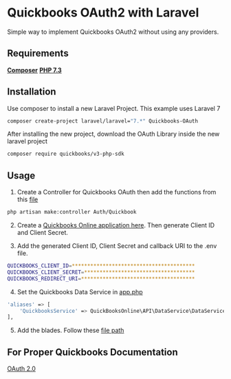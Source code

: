 # Quickbooks OAuth2 with Laravel

Simple way to implement Quickbooks OAuth2 without using any providers.

## Requirements

**[Composer](https://getcomposer.org/download/)**
**[PHP 7.3](https://www.apachefriends.org/download.html)**
<!-- **[MariaDB](https://www.apachefriends.org/download.html)** -->
<!-- **[NPM](https://www.npmjs.com/get-npm)** -->

## Installation

Use composer to install a new Laravel Project. This example uses Laravel 7

```bash
composer create-project laravel/laravel="7.*" Quickbooks-OAuth
```

After installing the new project, download the OAuth Library inside the new laravel project

```bash
composer require quickbooks/v3-php-sdk
```

## Usage

1. Create a Controller for Quickbooks OAuth then add the functions from this [file](https://getcomposer.org/download/)

```bash
php artisan make:controller Auth/Quickbook
```

2. Create a [Quickbooks Online application here](https://developer.intuit.com/app/developer/myapps). Then generate Client ID and Client Secret.

3. Add the generated Client ID, Client Secret and callback URI to the .env file.

```bash
QUICKBOOKS_CLIENT_ID=****************************************
QUICKBOOKS_CLIENT_SECRET=************************************
QUICKBOOKS_REDIRECT_URI=*************************************
```

4. Set the Quickbooks Data Service in [app.php](test.com)
```bash
'aliases' => [
    'QuickbooksService' => QuickBooksOnline\API\DataService\DataService::class,
],
```

5. Add the blades. Follow these [file path](test.com)

## For Proper Quickbooks Documentation
[OAuth 2.0](https://developer.intuit.com/app/developer/qbo/docs/develop/authentication-and-authorization/oauth-2.0)

## 